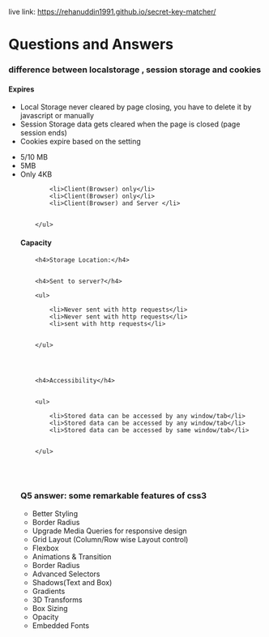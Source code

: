 live link: https://rehanuddin1991.github.io/secret-key-matcher/

<h1>Questions and Answers </h1>

<h3>difference between localstorage , session storage and cookies</h3>
<h4>Expires</h4>
<ul>
			<li>Local Storage never cleared by page closing, you have to delete it by javascript or manually</li>
			<li>Session Storage data gets cleared when the page is closed (page session ends)</li>
			<li>Cookies expire based on the setting </li>

</ul>

<ul>
			<li>5/10 MB</li>
			<li>5MB</li>
			<li>Only 4KB</li>

</ul>
<ul>
			 
			<li>Client(Browser) only</li>
			<li>Client(Browser) only</li>			
			<li>Client(Browser) and Server </li>
			 

		</ul>
<h4>Capacity</h4>
 

		<h4>Storage Location:</h4>
		

		<h4>Sent to server?</h4>

		<ul>
			 
			<li>Never sent with http requests</li>
			<li>Never sent with http requests</li>
			<li>sent with http requests</li>			
			 

		</ul>




		<h4>Accessibility</h4>


		<ul>
			 
			<li>Stored data can be accessed by any window/tab</li>
			<li>Stored data can be accessed by any window/tab</li>
			<li>Stored data can be accessed by same window/tab</li>
			 

		</ul>

	  
<br>
<br>
<h3>Q5 answer: some remarkable features of css3 </h3>
<ul>
	<li>Better Styling</li>
	<li>Border Radius</li>
	<li>Upgrade Media Queries for responsive design</li>
	<li>Grid Layout (Column/Row wise Layout control)</li>
	<li>Flexbox</li>
	<li>Animations & Transition</li>
	<li>Border Radius</li>
	<li>Advanced Selectors</li>
	<li>Shadows(Text and Box)</li>
	<li>Gradients</li>
	<li>3D Transforms </li>
	<li>Box Sizing</li>
	<li>Opacity</li>
	<li>Embedded Fonts</li>

</ul>
